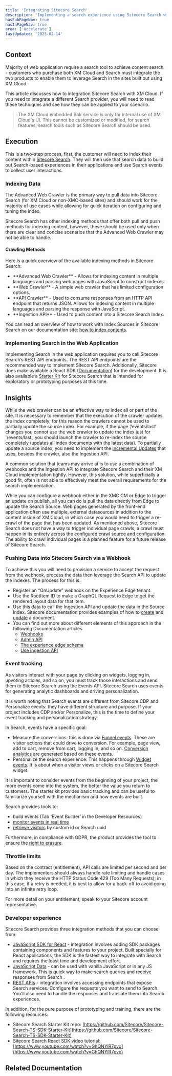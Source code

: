 ```yaml
---
title: 'Integrating Sitecore Search'
description: 'Implementing a search experience using Sitecore Search with XM Cloud'
hasSubPageNav: true
hasInPageNav: true
area: ['accelerate']
lastUpdated: '2025-02-14'
---
```


## Context

Majority of web application require a search tool to achieve content search - customers who purchase both XM Cloud and Search must integrate the two products to enable them to leverage Search in the sites built out using XM Cloud.

This article discusses how to integration Sitecore Search with XM Cloud. If you need to integrate a different Search provider, you will need to read these techniques and see how they can be applied to your scenario.

> The XM Cloud embedded Solr service is only for internal use of XM Cloud's UI. This cannot be customized or modified, for search features, search tools such as Sitecore Search should be used.

## Execution

This is a two-step process, first, the customer will need to index their content within [Sitecore Search](https://doc.sitecore.com/search). They will then use that search data to build out Search-based experiences in their applications and use Search events to collect user interactions.

### Indexing Data

The Advanced Web Crawler is the primary way to pull data into Sitecore Search (for XM Cloud or non-XMC-based sites) and should work for the majority of use cases while allowing for quick iteration on configuring and tuning the index.

Sitecore Search has other indexing methods that offer both pull and push methods for indexing content, however, these should be used only when there are clear and concise scenarios that the Advanced Web Crawler may not be able to handle.

#### Crawling Methods

Here is a quick overview of the available indexing methods in Sitecore Search:

<ul>
<li>**Advanced Web Crawler** - Allows for indexing content in multiple languages and parsing web pages with JavaScript to construct indexes.</li>
<li>**Web Crawler** - A simple web crawler that has limited configuration options.</li>
<li>**API Crawler** - Used to consume responses from an HTTP API endpoint that returns JSON. Allows for indexing content in multiple languages and parsing the response with JavaScript.</li>
<li>**Ingestion API** - Used to push content into a Sitecore Search Index.</li>
</ul>

You can read an overview of how to work with Index Sources in Sitecore Search on our documentation site: [how to index contents](https://doc.sitecore.com/search/en/users/search-user-guide/using-sources-to-index-content.html).

### Implementing Search in the Web Application

Implementing Search in the web application requires you to call Sitecore Search’s REST API endpoints. The REST API endpoints are the recommended way to implement Sitecore Search. Additionally, Sitecore does make available a React SDK ([Documentation](https://doc.sitecore.com/search/en/developers/search-js-sdk-for-react/introduction-to-sitecore-search-js-sdk-for-react.html)) for the development. It is also available a [Starter Kit](https://github.com/Sitecore/Sitecore-Search-TS-SDK-Starter-Kit/tree/main) for Sitecore Search that is intended for exploratory or prototyping purposes at this time.

## Insights

While the web crawler can be an effective way to index all or part of the site. It is necessary to remember that the execution of the crawler updates the index completely; for this reason the crawlers cannot be used to partially update the source index. For example, if the page ‘/events/last’ changes you cannot use the web crawler to update the index just for '/events/last', you should launch the crawler to re-index the source completely (updates all index documents with the latest data). To partially update a source index, you need to implement the [Incremental Updates](https://doc.sitecore.com/search/en/users/search-user-guide/enable-incremental-updates-for-a-crawler-source.html) that uses, besides the crawler, also the Ingestion API.

A common solution that teams may arrive at is to use a combination of webhooks and the Ingestion API to integrate Sitecore Search and their XM Cloud implementation tightly. However, this solution, while superficially a good fit, often is not able to effectively meet the overall requirements for the search implementation.

While you can configure a webhook either in the XMC CM or Edge to trigger an update on publish, all you can do is pull the data directly from Edge to update the Search Source. Web pages generated by the front-end application often use multiple, external datasources in addition to the content inside of XM Cloud, in which case you would need to trigger a re-crawl of the page that has been updated. As mentioned above, Sitecore Search does not have a way to trigger individual page crawls, a crawl must happen in its entirety across the configured crawl source and configuration. The ability to crawl individual pages is a planned feature for a future release of Sitecore Search.

### Pushing Data into Sitecore Search via a Webhook

To achieve this you will need to provision a service to accept the request from the webhook, process the data then leverage the Search API to update the indexes. The process for this is.

* Register an “OnUpdate” webhook on the Experience Edge tenant.
* Use the RootItem ID to make a GraphQL Request to Edge to get the rendered layout data for that item.
* Use this data to call the Ingestion API and update the data in the Source Index. Sitecore documentation provides examples of how to [create](https://doc.sitecore.com/search/en/developers/search-developer-guide/creating-a-document-by-passing-attribute-values.html) and [update](https://doc.sitecore.com/search/en/developers/search-developer-guide/updating-a-document.html) a document.
* You can find out more about different elements of this approach in the following Documentation articles
  * [Webhooks](https://doc.sitecore.com/xmc/en/developers/xm-cloud/webhooks.html)
  * [Admin API](https://doc.sitecore.com/xp/en/developers/hd/21/sitecore-headless-development/admin-api.html)
  * [The experience edge schema](https://doc.sitecore.com/xmc/en/developers/xm-cloud/the-experience-edge-schema.html)
  * [Use ingestion API](https://doc.sitecore.com/search/en/developers/search-developer-guide/using-the-ingestion-api-to-add-content-to-an-index.html)

### Event tracking

As visitors interact with your page by clicking on widgets, logging in, upvoting articles, and so on, you must track those interactions and send them to Sitecore Search using the Events API. Sitecore Search uses events for generating analytic dashboards and driving personalization.

It is worth noting that Search events are different from Sitecore CDP and Personalize events: they have different structure and purpose. If your project includes CDP and/or Personalize, this is the time to define your event tracking and personalization strategy.

In Search, events have a specific goal:

* Measure the conversions: this is done via [Funnel events](https://doc.sitecore.com/search/en/developers/search-developer-guide/funnel-events-970331.html). These are visitor actions that could drive to conversion. For example, page view, add to cart, remove from cart, logging in, and so on. [Conversion analytics](https://doc.sitecore.com/search/en/users/search-user-guide/report-types-and-analysis.html#funnel-reports) are generated based on these events.
* Personalize the search experience: This happens through [Widget events](https://doc.sitecore.com/search/en/developers/search-developer-guide/widget-events.html). It is about when a visitor views or clicks on a Sitecore Search widget.

It is important to consider events from the beginning of your project, the more events come into the system, the better the value you return to customers. The starter kit provides basic tracking and can be useful to familiarize yourself with the mechanism and how events are built.

Search provides tools to:

* build events (Tab ‘Event Builder’ in the Developer Resources)
* [monitor events in real time](https://doc.sitecore.com/search/en/developers/search-developer-guide/monitor-an-event-using-the-event-monitor.html)
* [retrieve visitors](https://doc.sitecore.com/search/en/users/search-user-guide/look-up-a-visitor.html) by custom id or Search uuid

Furthermore, in compliance with GDPR, the product provides the tool to ensure the [right to erasure](https://doc.sitecore.com/search/en/users/search-user-guide/delete-a-visitor-profile.html).

### Throttle limits

Based on the contract (entitlement), API calls are limited per second and per day. The implementers should always handle rate limiting and handle cases in which they receive the HTTP Status Code 429 (Too Many Requests); in this case, if a retry is needed, it is best to allow for a back-off to avoid going into an infinite retry loop.

For more detail on your entitlement, speak to your Sitecore account representative.

### Developer experience

Sitecore Search provides three integration methods that you can choose from:

* [JavaScript SDK for React](https://doc.sitecore.com/search/en/developers/search-developer-guide/integrating-using-search-js-sdk-for-react.html) - integration involves adding SDK packages containing components and features to your project. Built specially for React applications, the SDK is the fastest way to integrate with Search and requires the least time and development effort.
* [JavaScript Data](https://doc.sitecore.com/search/en/developers/search-developer-guide/integrating-using-search-js-data-package.html) - can be used with vanilla JavaScript or in any JS framework. This is quick way to make search queries and receive responses from Search .
* [REST APIs](https://doc.sitecore.com/search/en/developers/search-developer-guide/integrating-using-rest-apis.html) - integration involves accessing endpoints that expose Search services. Configure the requests you want to send to Search. You'll also need to handle the responses and translate them into Search experiences.

In addition, for the pure purpose of prototyping and training, there are the following resources:

* Sitecore Search Starter Kit repo: [https://github.com/Sitecore/Sitecore-Search-TS-SDK-Starter-Kit](https://github.com/Sitecore/Sitecore-Search-TS-SDK-Starter-Kit)
* Sitecore Search React SDK video tutorial: [https://www.youtube.com/watch?v=GhQNYlR7pvo](https://www.youtube.com/watch?v=GhQNYlR7pvo)

## Related Documentation

<Row columns={2}>
  <Link title="Index Items" link="https://doc.sitecore.com/search/en/users/search-user-guide/index-items.html" />
  <Link title="API Push - create document" link="https://doc.sitecore.com/search/en/developers/search-developer-guide/creating-a-document-by-passing-attribute-values.html" />
  <Link title="API Push - update document" link="https://doc.sitecore.com/search/en/developers/search-developer-guide/updating-a-document.html" />
  <Link title="Sitecore Search TS SDK Starter-Kit | Sitecore Github" link="https://github.com/Sitecore/Sitecore-Search-TS-SDK-Starter-Kit" />
  <Link title="Sitecore Search React SDK | Discover Sitecore Channel" link="https://www.youtube.com/watch?v=GhQNYlR7pvo" />
</Row>
